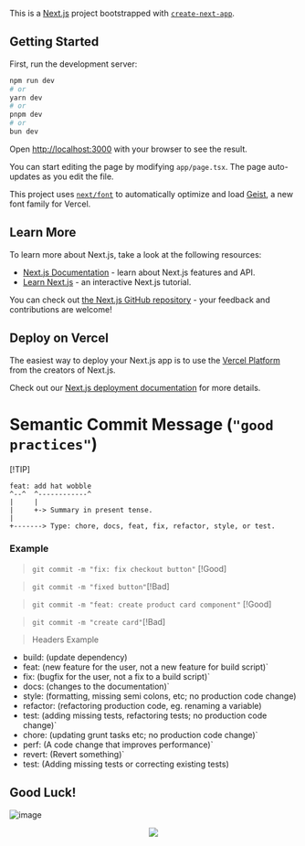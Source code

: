 This is a [Next.js](https://nextjs.org) project bootstrapped with [`create-next-app`](https://nextjs.org/docs/app/api-reference/cli/create-next-app).

## Getting Started

First, run the development server:

```bash
npm run dev
# or
yarn dev
# or
pnpm dev
# or
bun dev
```

Open [http://localhost:3000](http://localhost:3000) with your browser to see the result.

You can start editing the page by modifying `app/page.tsx`. The page auto-updates as you edit the file.

This project uses [`next/font`](https://nextjs.org/docs/app/building-your-application/optimizing/fonts) to automatically optimize and load [Geist](https://vercel.com/font), a new font family for Vercel.

## Learn More

To learn more about Next.js, take a look at the following resources:

- [Next.js Documentation](https://nextjs.org/docs) - learn about Next.js features and API.
- [Learn Next.js](https://nextjs.org/learn) - an interactive Next.js tutorial.

You can check out [the Next.js GitHub repository](https://github.com/vercel/next.js) - your feedback and contributions are welcome!

## Deploy on Vercel

The easiest way to deploy your Next.js app is to use the [Vercel Platform](https://vercel.com/new?utm_medium=default-template&filter=next.js&utm_source=create-next-app&utm_campaign=create-next-app-readme) from the creators of Next.js.

Check out our [Next.js deployment documentation](https://nextjs.org/docs/app/building-your-application/deploying) for more details.


# Semantic Commit Message (`"good practices"`)
[!TIP]
```
feat: add hat wobble
^--^  ^------------^
|     |
|     +-> Summary in present tense.
|
+-------> Type: chore, docs, feat, fix, refactor, style, or test.
```
### Example
>```git commit -m "fix: fix checkout button"``` [!Good]

>```git commit -m "fixed button"```[!Bad]

>```git commit -m "feat: create product card component"``` [!Good]

> ```git commit -m "create card"```[!Bad]

> Headers Example
* build: (update dependency)
* feat: (new feature for the user, not a new feature for build script)`
* fix: (bugfix for the user, not a fix to a build script)`
* docs: (changes to the documentation)`
* style: (formatting, missing semi colons, etc; no production code change)
* refactor: (refactoring production code, eg. renaming a variable)
* test: (adding missing tests, refactoring tests; no production code change)`
* chore: (updating grunt tasks etc; no production code change)`
* perf: (A code change that improves performance)`
* revert: (Revert something)`
* test: (Adding missing tests or correcting existing tests)


## Good Luck!
![image](https://media1.giphy.com/media/v1.Y2lkPTc5MGI3NjExc3JlNzMzMmhicTJiOXpiaHlsY2hvYmhqNmx1NTgyZTlnMWR5ZGQ1ZyZlcD12MV9pbnRlcm5hbF9naWZfYnlfaWQmY3Q9Zw/QX6ruFElzFdeIfblrg/giphy.gif)

<p align="center">
  <a href="https://skillicons.dev">
    <img src="https://skillicons.dev/icons?i=git,github,react,angular,next,nodejs,python,vim" />
  </a>
</p>
